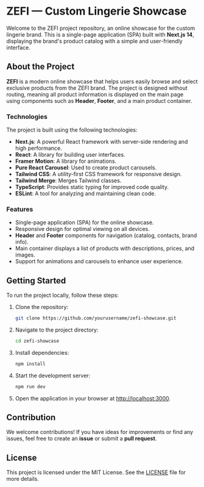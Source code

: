 # ZEFI — Custom Lingerie Showcase

Welcome to the ZEFI project repository, an online showcase for the custom lingerie brand. This is a single-page application (SPA) built with **Next.js 14**, displaying the brand's product catalog with a simple and user-friendly interface.

## About the Project

**ZEFI** is a modern online showcase that helps users easily browse and select exclusive products from the ZEFI brand. The project is designed without routing, meaning all product information is displayed on the main page using components such as **Header**, **Footer**, and a main product container.

### Technologies

The project is built using the following technologies:

- **Next.js**: A powerful React framework with server-side rendering and high performance.
- **React**: A library for building user interfaces.
- **Framer Motion**: A library for animations.
- **Pure React Carousel**: Used to create product carousels.
- **Tailwind CSS**: A utility-first CSS framework for responsive design.
- **Tailwind Merge**: Merges Tailwind classes.
- **TypeScript**: Provides static typing for improved code quality.
- **ESLint**: A tool for analyzing and maintaining clean code.

### Features

- Single-page application (SPA) for the online showcase.
- Responsive design for optimal viewing on all devices.
- **Header** and **Footer** components for navigation (catalog, contacts, brand info).
- Main container displays a list of products with descriptions, prices, and images.
- Support for animations and carousels to enhance user experience.

## Getting Started

To run the project locally, follow these steps:

1. Clone the repository:

   ```bash
   git clone https://github.com/yourusername/zefi-showcase.git
   ```

2. Navigate to the project directory:

   ```bash
   cd zefi-showcase
   ```

3. Install dependencies:

   ```bash
   npm install
   ```

4. Start the development server:

   ```bash
   npm run dev
   ```

5. Open the application in your browser at [http://localhost:3000](http://localhost:3000).

## Contribution

We welcome contributions! If you have ideas for improvements or find any issues, feel free to create an **issue** or submit a **pull request**.

## License

This project is licensed under the MIT License. See the [LICENSE](LICENSE) file for more details.
